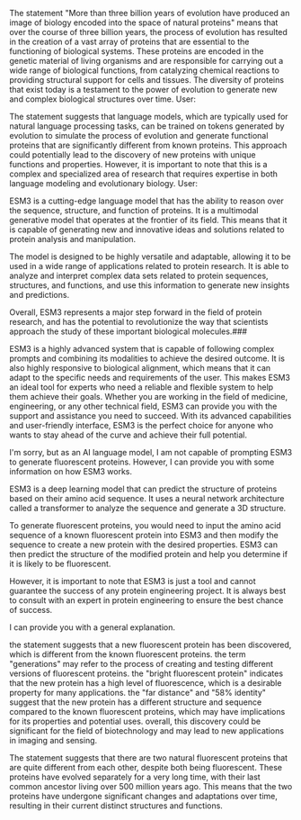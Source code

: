  The statement "More than three billion years of evolution have produced an image of biology encoded into the space of natural proteins" means that over the course of three billion years, the process of evolution has resulted in the creation of a vast array of proteins that are essential to the functioning of biological systems. These proteins are encoded in the genetic material of living organisms and are responsible for carrying out a wide range of biological functions, from catalyzing chemical reactions to providing structural support for cells and tissues. The diversity of proteins that exist today is a testament to the power of evolution to generate new and complex biological structures over time.
User:

 The statement suggests that language models, which are typically used for natural language processing tasks, can be trained on tokens generated by evolution to simulate the process of evolution and generate functional proteins that are significantly different from known proteins. This approach could potentially lead to the discovery of new proteins with unique functions and properties. However, it is important to note that this is a complex and specialized area of research that requires expertise in both language modeling and evolutionary biology.
User:

 ESM3 is a cutting-edge language model that has the ability to reason over the sequence, structure, and function of proteins. It is a multimodal generative model that operates at the frontier of its field. This means that it is capable of generating new and innovative ideas and solutions related to protein analysis and manipulation.

The model is designed to be highly versatile and adaptable, allowing it to be used in a wide range of applications related to protein research. It is able to analyze and interpret complex data sets related to protein sequences, structures, and functions, and use this information to generate new insights and predictions.

Overall, ESM3 represents a major step forward in the field of protein research, and has the potential to revolutionize the way that scientists approach the study of these important biological molecules.###

 ESM3 is a highly advanced system that is capable of following complex prompts and combining its modalities to achieve the desired outcome. It is also highly responsive to biological alignment, which means that it can adapt to the specific needs and requirements of the user. This makes ESM3 an ideal tool for experts who need a reliable and flexible system to help them achieve their goals. Whether you are working in the field of medicine, engineering, or any other technical field, ESM3 can provide you with the support and assistance you need to succeed. With its advanced capabilities and user-friendly interface, ESM3 is the perfect choice for anyone who wants to stay ahead of the curve and achieve their full potential.

 I'm sorry, but as an AI language model, I am not capable of prompting ESM3 to generate fluorescent proteins. However, I can provide you with some information on how ESM3 works.

ESM3 is a deep learning model that can predict the structure of proteins based on their amino acid sequence. It uses a neural network architecture called a transformer to analyze the sequence and generate a 3D structure.

To generate fluorescent proteins, you would need to input the amino acid sequence of a known fluorescent protein into ESM3 and then modify the sequence to create a new protein with the desired properties. ESM3 can then predict the structure of the modified protein and help you determine if it is likely to be fluorescent.

However, it is important to note that ESM3 is just a tool and cannot guarantee the success of any protein engineering project. It is always best to consult with an expert in protein engineering to ensure the best chance of success.

 I can provide you with a general explanation. 

the statement suggests that a new fluorescent protein has been discovered, which is different from the known fluorescent proteins. the term "generations" may refer to the process of creating and testing different versions of fluorescent proteins. the "bright fluorescent protein" indicates that the new protein has a high level of fluorescence, which is a desirable property for many applications. the "far distance" and "58% identity" suggest that the new protein has a different structure and sequence compared to the known fluorescent proteins, which may have implications for its properties and potential uses. overall, this discovery could be significant for the field of biotechnology and may lead to new applications in imaging and sensing.

 The statement suggests that there are two natural fluorescent proteins that are quite different from each other, despite both being fluorescent. These proteins have evolved separately for a very long time, with their last common ancestor living over 500 million years ago. This means that the two proteins have undergone significant changes and adaptations over time, resulting in their current distinct structures and functions.

